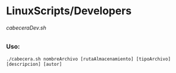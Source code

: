 # LinuxScripts/Developers


###### cabeceraDev.sh
###	Uso: 
```
./cabecera.sh nombreArchivo [rutaAlmacenamiento] [tipoArchivo] [descripcion] [autor]
``` 
